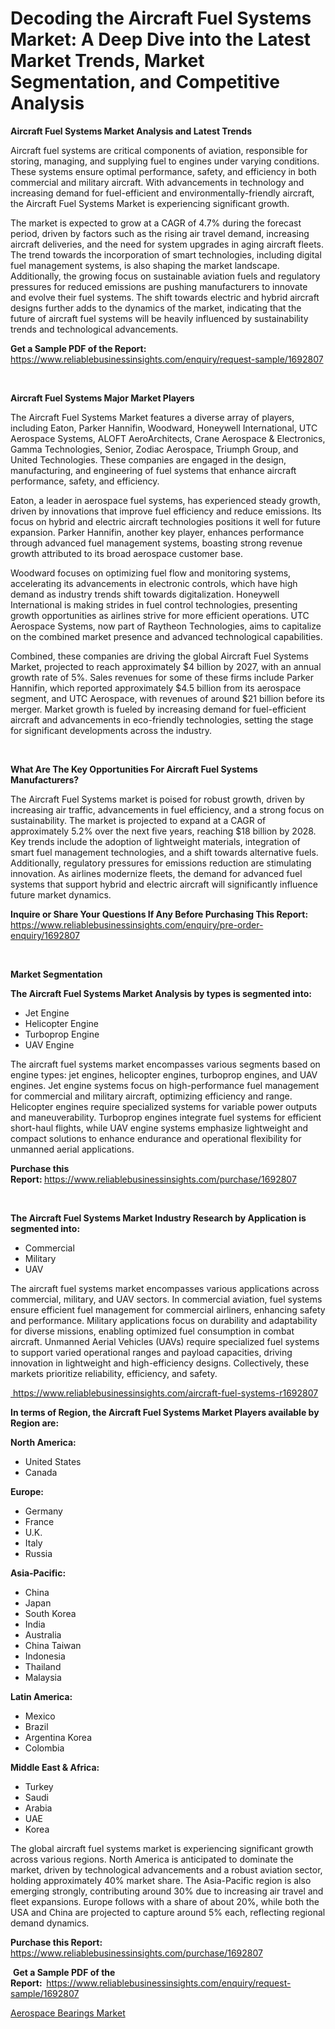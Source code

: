 <p><h1>Decoding the Aircraft Fuel Systems Market: A Deep Dive into the Latest Market Trends, Market Segmentation, and Competitive Analysis</h1></p><p><strong>Aircraft Fuel Systems Market Analysis and Latest Trends</strong></p>
<p><p>Aircraft fuel systems are critical components of aviation, responsible for storing, managing, and supplying fuel to engines under varying conditions. These systems ensure optimal performance, safety, and efficiency in both commercial and military aircraft. With advancements in technology and increasing demand for fuel-efficient and environmentally-friendly aircraft, the Aircraft Fuel Systems Market is experiencing significant growth.</p><p>The market is expected to grow at a CAGR of 4.7% during the forecast period, driven by factors such as the rising air travel demand, increasing aircraft deliveries, and the need for system upgrades in aging aircraft fleets. The trend towards the incorporation of smart technologies, including digital fuel management systems, is also shaping the market landscape. Additionally, the growing focus on sustainable aviation fuels and regulatory pressures for reduced emissions are pushing manufacturers to innovate and evolve their fuel systems. The shift towards electric and hybrid aircraft designs further adds to the dynamics of the market, indicating that the future of aircraft fuel systems will be heavily influenced by sustainability trends and technological advancements.</p></p>
<p><strong>Get a Sample PDF of the Report:&nbsp;</strong> <a href="https://www.reliablebusinessinsights.com/enquiry/request-sample/1692807?utm_campaign=2099&utm_medium=2&utm_source=Github&utm_content=ia&utm_term=19022025&utm_id=aircraft-fuel-systems">https://www.reliablebusinessinsights.com/enquiry/request-sample/1692807</a></p>
<p>&nbsp;</p>
<p><strong>Aircraft Fuel Systems Major Market Players</strong></p>
<p><p>The Aircraft Fuel Systems Market features a diverse array of players, including Eaton, Parker Hannifin, Woodward, Honeywell International, UTC Aerospace Systems, ALOFT AeroArchitects, Crane Aerospace & Electronics, Gamma Technologies, Senior, Zodiac Aerospace, Triumph Group, and United Technologies. These companies are engaged in the design, manufacturing, and engineering of fuel systems that enhance aircraft performance, safety, and efficiency.</p><p>Eaton, a leader in aerospace fuel systems, has experienced steady growth, driven by innovations that improve fuel efficiency and reduce emissions. Its focus on hybrid and electric aircraft technologies positions it well for future expansion. Parker Hannifin, another key player, enhances performance through advanced fuel management systems, boasting strong revenue growth attributed to its broad aerospace customer base.</p><p>Woodward focuses on optimizing fuel flow and monitoring systems, accelerating its advancements in electronic controls, which have high demand as industry trends shift towards digitalization. Honeywell International is making strides in fuel control technologies, presenting growth opportunities as airlines strive for more efficient operations. UTC Aerospace Systems, now part of Raytheon Technologies, aims to capitalize on the combined market presence and advanced technological capabilities.</p><p>Combined, these companies are driving the global Aircraft Fuel Systems Market, projected to reach approximately $4 billion by 2027, with an annual growth rate of 5%. Sales revenues for some of these firms include Parker Hannifin, which reported approximately $4.5 billion from its aerospace segment, and UTC Aerospace, with revenues of around $21 billion before its merger. Market growth is fueled by increasing demand for fuel-efficient aircraft and advancements in eco-friendly technologies, setting the stage for significant developments across the industry.</p></p>
<p>&nbsp;</p>
<p><strong>What Are The Key Opportunities For Aircraft Fuel Systems Manufacturers?</strong></p>
<p><p>The Aircraft Fuel Systems market is poised for robust growth, driven by increasing air traffic, advancements in fuel efficiency, and a strong focus on sustainability. The market is projected to expand at a CAGR of approximately 5.2% over the next five years, reaching $18 billion by 2028. Key trends include the adoption of lightweight materials, integration of smart fuel management technologies, and a shift towards alternative fuels. Additionally, regulatory pressures for emissions reduction are stimulating innovation. As airlines modernize fleets, the demand for advanced fuel systems that support hybrid and electric aircraft will significantly influence future market dynamics.</p></p>
<p><strong>Inquire or Share Your Questions If Any Before Purchasing This Report:</strong> <a href="https://www.reliablebusinessinsights.com/enquiry/pre-order-enquiry/1692807?utm_campaign=2099&utm_medium=2&utm_source=Github&utm_content=ia&utm_term=19022025&utm_id=aircraft-fuel-systems">https://www.reliablebusinessinsights.com/enquiry/pre-order-enquiry/1692807</a></p>
<p>&nbsp;</p>
<p><strong>Market Segmentation</strong></p>
<p><strong>The Aircraft Fuel Systems Market Analysis by types is segmented into:</strong></p>
<p><ul><li>Jet Engine</li><li>Helicopter Engine</li><li>Turboprop Engine</li><li>UAV Engine</li></ul></p>
<p><p>The aircraft fuel systems market encompasses various segments based on engine types: jet engines, helicopter engines, turboprop engines, and UAV engines. Jet engine systems focus on high-performance fuel management for commercial and military aircraft, optimizing efficiency and range. Helicopter engines require specialized systems for variable power outputs and maneuverability. Turboprop engines integrate fuel systems for efficient short-haul flights, while UAV engine systems emphasize lightweight and compact solutions to enhance endurance and operational flexibility for unmanned aerial applications.</p></p>
<p><strong>Purchase this Report:&nbsp;</strong><a href="https://www.reliablebusinessinsights.com/purchase/1692807?utm_campaign=2099&utm_medium=2&utm_source=Github&utm_content=ia&utm_term=19022025&utm_id=aircraft-fuel-systems">https://www.reliablebusinessinsights.com/purchase/1692807</a></p>
<p>&nbsp;</p>
<p><strong>The Aircraft Fuel Systems Market Industry Research by Application is segmented into:</strong></p>
<p><ul><li>Commercial</li><li>Military</li><li>UAV</li></ul></p>
<p><p>The aircraft fuel systems market encompasses various applications across commercial, military, and UAV sectors. In commercial aviation, fuel systems ensure efficient fuel management for commercial airliners, enhancing safety and performance. Military applications focus on durability and adaptability for diverse missions, enabling optimized fuel consumption in combat aircraft. Unmanned Aerial Vehicles (UAVs) require specialized fuel systems to support varied operational ranges and payload capacities, driving innovation in lightweight and high-efficiency designs. Collectively, these markets prioritize reliability, efficiency, and safety.</p></p>
<p><a href="https://www.reliablebusinessinsights.com/aircraft-fuel-systems-r1692807?utm_campaign=2099&utm_medium=2&utm_source=Github&utm_content=ia&utm_term=19022025&utm_id=aircraft-fuel-systems">&nbsp;https://www.reliablebusinessinsights.com/aircraft-fuel-systems-r1692807</a></p>
<p><strong>In terms of Region, the Aircraft Fuel Systems Market Players available by Region are:</strong></p>
<p>
    <p> <strong> North America: </strong>
        <ul>
            <li>United States</li>
            <li>Canada</li>
        </ul>
        </p> 
    <p> <strong> Europe: </strong>
        <ul>
            <li>Germany</li>
            <li>France</li>
            <li>U.K.</li>
            <li>Italy</li>
            <li>Russia</li>
        </ul>
        </p> 
    <p> <strong> Asia-Pacific: </strong>
        <ul>
            <li>China</li>
            <li>Japan</li>
            <li>South Korea</li>
            <li>India</li>
            <li>Australia</li>
            <li>China Taiwan</li>
            <li>Indonesia</li>
            <li>Thailand</li>
            <li>Malaysia</li>
        </ul>
        </p> 
    <p> <strong> Latin America: </strong>
        <ul>
            <li>Mexico</li>
            <li>Brazil</li>
            <li>Argentina Korea</li>
            <li>Colombia</li>
        </ul>
        </p> 
    <p> <strong> Middle East & Africa: </strong>
        <ul>
            <li>Turkey</li>
            <li>Saudi</li>
            <li>Arabia</li>
            <li>UAE</li>
            <li>Korea</li>
        </ul>
    </p>
    </p>
<p><p>The global aircraft fuel systems market is experiencing significant growth across various regions. North America is anticipated to dominate the market, driven by technological advancements and a robust aviation sector, holding approximately 40% market share. The Asia-Pacific region is also emerging strongly, contributing around 30% due to increasing air travel and fleet expansions. Europe follows with a share of about 20%, while both the USA and China are projected to capture around 5% each, reflecting regional demand dynamics.</p></p>
<p><strong>Purchase this Report: </strong><a href="https://www.reliablebusinessinsights.com/purchase/1692807?utm_campaign=2099&utm_medium=2&utm_source=Github&utm_content=ia&utm_term=19022025&utm_id=aircraft-fuel-systems">https://www.reliablebusinessinsights.com/purchase/1692807</a></p>
<p>&nbsp;<strong>Get a Sample PDF of the Report:&nbsp;&nbsp;</strong><a href="https://www.reliablebusinessinsights.com/enquiry/request-sample/1692807?utm_campaign=2099&utm_medium=2&utm_source=Github&utm_content=ia&utm_term=19022025&utm_id=aircraft-fuel-systems">https://www.reliablebusinessinsights.com/enquiry/request-sample/1692807</a></p>
<p><strong></strong></p>
<p><p><a href="https://github.com/NargisHussain432/Market-Research-Report-List-1/blob/main/aerospace-bearings-market.md?utm_campaign=2099&utm_medium=2&utm_source=Github&utm_content=ia&utm_term=19022025&utm_id=aircraft-fuel-systems">Aerospace Bearings Market</a></p></p>